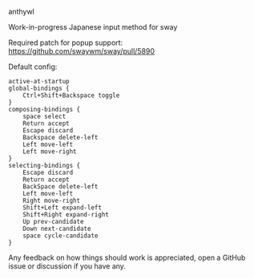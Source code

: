 anthywl

Work-in-progress Japanese input method for sway

Required patch for popup support:
https://github.com/swaywm/sway/pull/5890

Default config:

```
active-at-startup
global-bindings {
    Ctrl+Shift+Backspace toggle
}
composing-bindings {
    space select
    Return accept
    Escape discard
    Backspace delete-left
    Left move-left
    Left move-right
}
selecting-bindings {
    Escape discard
    Return accept
    BackSpace delete-left
    Left move-left
    Right move-right
    Shift+Left expand-left
    Shift+Right expand-right
    Up prev-candidate
    Down next-candidate
    space cycle-candidate
}
```

Any feedback on how things should work is appreciated, open a GitHub
issue or discussion if you have any.
